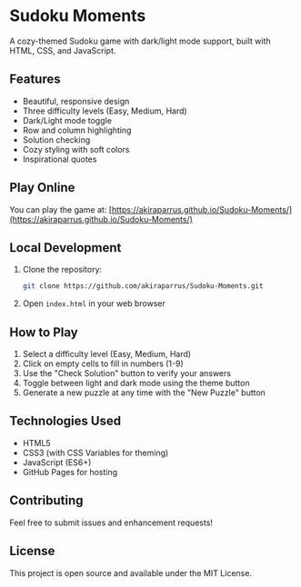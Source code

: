 # Sudoku Moments

A cozy-themed Sudoku game with dark/light mode support, built with HTML, CSS, and JavaScript.

## Features

- Beautiful, responsive design
- Three difficulty levels (Easy, Medium, Hard)
- Dark/Light mode toggle
- Row and column highlighting
- Solution checking
- Cozy styling with soft colors
- Inspirational quotes

## Play Online

You can play the game at: [https://akiraparrus.github.io/Sudoku-Moments/](https://akiraparrus.github.io/Sudoku-Moments/)

## Local Development

1. Clone the repository:
   ```bash
   git clone https://github.com/akiraparrus/Sudoku-Moments.git
   ```

2. Open `index.html` in your web browser

## How to Play

1. Select a difficulty level (Easy, Medium, Hard)
2. Click on empty cells to fill in numbers (1-9)
3. Use the "Check Solution" button to verify your answers
4. Toggle between light and dark mode using the theme button
5. Generate a new puzzle at any time with the "New Puzzle" button

## Technologies Used

- HTML5
- CSS3 (with CSS Variables for theming)
- JavaScript (ES6+)
- GitHub Pages for hosting

## Contributing

Feel free to submit issues and enhancement requests!

## License

This project is open source and available under the MIT License. 